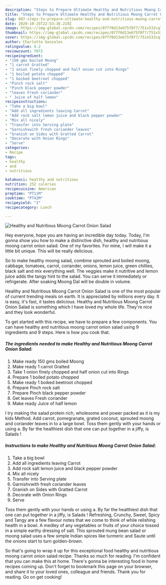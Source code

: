 ```yaml
---
description: "Steps to Prepare Ultimate Healthy and Nutritious Moong Carrot Onion Salad"
title: "Steps to Prepare Ultimate Healthy and Nutritious Moong Carrot Onion Salad"
slug: 607-steps-to-prepare-ultimate-healthy-and-nutritious-moong-carrot-onion-salad
date: 2020-10-25T22:53:38.219Z
image: https://img-global.cpcdn.com/recipes/07ff0d13eb75f8f7/751x532cq70/healthy-and-nutritious-moong-carrot-onion-salad-recipe-main-photo.jpg
thumbnail: https://img-global.cpcdn.com/recipes/07ff0d13eb75f8f7/751x532cq70/healthy-and-nutritious-moong-carrot-onion-salad-recipe-main-photo.jpg
cover: https://img-global.cpcdn.com/recipes/07ff0d13eb75f8f7/751x532cq70/healthy-and-nutritious-moong-carrot-onion-salad-recipe-main-photo.jpg
author: Charlotte Gonzales
ratingvalue: 4.2
reviewcount: 7072
recipeingredient:
- "150 gms boiled Moong"
- "1 carrot Gratted"
- "1 onion finely chopped and half onion cut into Rings"
- "1 boiled potato chopped"
- "1 boiked beetroot chopped"
- "Pinch rock salt"
- "Pinch black pepper powder"
- "leaves Fresh coriander"
- " Juice of half lemon"
recipeinstructions:
- "Take a big bowl"
- "Add all ingredients leaving Carrot"
- "Add rock salt lemon juice and black pepper powder"
- "Mix all nicely"
- "Transfer into Serving plate"
- "Garnishvwith fresh coriander leaves"
- "Granish on Sides with Gratted Carrot"
- "Decorate with Onion Rings"
- "Serve"
categories:
- Recipe
tags:
- healthy
- and
- nutritious

katakunci: healthy and nutritious 
nutrition: 252 calories
recipecuisine: American
preptime: "PT11M"
cooktime: "PT42M"
recipeyield: "3"
recipecategory: Lunch

---
```



![Healthy and Nutritious Moong Carrot Onion Salad](https://img-global.cpcdn.com/recipes/07ff0d13eb75f8f7/751x532cq70/healthy-and-nutritious-moong-carrot-onion-salad-recipe-main-photo.jpg)

Hey everyone, hope you are having an incredible day today. Today, I'm gonna show you how to make a distinctive dish, healthy and nutritious moong carrot onion salad. One of my favorites. For mine, I will make it a little bit unique. This will be really delicious.

So to make healthy moong salad, combine sprouted and boiled moong, cabbage, tomatoes, carrot, coriander, onions, lemon juice, green chillies, black salt and mix everything well. The veggies make it nutritive and lemon juice adds the tangy hint to the salad. You can serve it immediately or refrigerate. After soaking Moong Dal will be double in volume.

Healthy and Nutritious Moong Carrot Onion Salad is one of the most popular of current trending meals on earth. It is appreciated by millions every day. It is easy, it's fast, it tastes delicious. Healthy and Nutritious Moong Carrot Onion Salad is something which I have loved my whole life. They're nice and they look wonderful.


To get started with this recipe, we have to prepare a few components. You can have healthy and nutritious moong carrot onion salad using 9 ingredients and 9 steps. Here is how you cook that.

<!--inarticleads1-->

##### The ingredients needed to make Healthy and Nutritious Moong Carrot Onion Salad:

1. Make ready 150 gms boiled Moong
1. Make ready 1 carrot Gratted
1. Take 1 onion finely chopped and half onion cut into Rings
1. Prepare 1 boiled potato chopped
1. Make ready 1 boiked beetroot chopped
1. Prepare Pinch rock salt
1. Prepare Pinch black pepper powder
1. Get leaves Fresh coriander
1. Make ready  Juice of half lemon


I try making the salad protein rich, wholesome and power packed as it is my kids Method. Add carrot, pomegranate, grated coconut, sprouted moong and coriander leaves in to a large bowl. Toss them gently with your hands or using a. By far the healthiest dish that one can put together in a jiffy, is Salads ! 

<!--inarticleads2-->

##### Instructions to make Healthy and Nutritious Moong Carrot Onion Salad:

1. Take a big bowl
1. Add all ingredients leaving Carrot
1. Add rock salt lemon juice and black pepper powder
1. Mix all nicely
1. Transfer into Serving plate
1. Garnishvwith fresh coriander leaves
1. Granish on Sides with Gratted Carrot
1. Decorate with Onion Rings
1. Serve


Toss them gently with your hands or using a. By far the healthiest dish that one can put together in a jiffy, is Salads ! Refreshing, Crunchy, Sweet, Spicy and Tangy are a few flavour notes that we come to think of while relishing health in a bowl. A medley of any vegetables or fruits of your choice tossed in a simple earthy dressing of salt. This sprouted mung bean salad or moong salad uses a few simple Indian spices like turmeric and Saute until the onions start to turn golden-brown. 

So that's going to wrap it up for this exceptional food healthy and nutritious moong carrot onion salad recipe. Thanks so much for reading. I'm confident that you can make this at home. There's gonna be interesting food in home recipes coming up. Don't forget to bookmark this page on your browser, and share it to your loved ones, colleague and friends. Thank you for reading. Go on get cooking!
